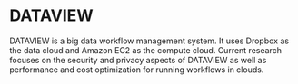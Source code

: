 # DATAVIEW
DATAVIEW is a big data workflow management system. It uses Dropbox as the data cloud and Amazon EC2 as the compute cloud. Current research focuses on the security and privacy aspects of DATAVIEW as well as performance and cost optimization for running workflows in clouds.
